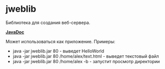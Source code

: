 # jweblib

Библиотека для создания веб-сервера.

**[JavaDoc](https://intervi.github.io/jweblib/)**

Может использоваться как приложение. Примеры:

* java -jar jweblib.jar 80 - выведет HelloWorld
* java -jar jweblib.jar 80 /home/alex/text.html - выведет текстовый файл
* java -jar jweblib.jar 80 /home/alex -b - запустит просмотр директории
